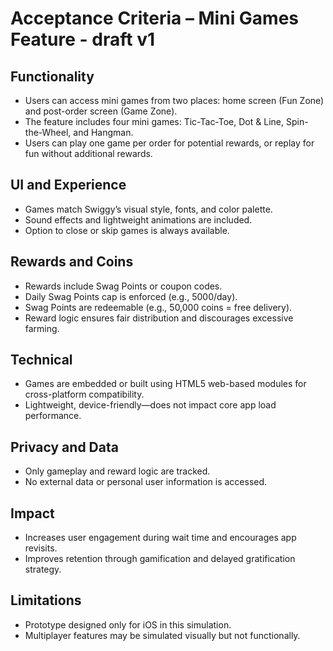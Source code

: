 # Acceptance Criteria – Mini Games Feature - draft v1

## Functionality
- Users can access mini games from two places: home screen (Fun Zone) and post-order screen (Game Zone).
- The feature includes four mini games: Tic-Tac-Toe, Dot & Line, Spin-the-Wheel, and Hangman.
- Users can play one game per order for potential rewards, or replay for fun without additional rewards.

## UI and Experience
- Games match Swiggy’s visual style, fonts, and color palette.
- Sound effects and lightweight animations are included.
- Option to close or skip games is always available.

## Rewards and Coins
- Rewards include Swag Points or coupon codes.
- Daily Swag Points cap is enforced (e.g., 5000/day).
- Swag Points are redeemable (e.g., 50,000 coins = free delivery).
- Reward logic ensures fair distribution and discourages excessive farming.

## Technical
- Games are embedded or built using HTML5 web-based modules for cross-platform compatibility.
- Lightweight, device-friendly—does not impact core app load performance.

## Privacy and Data
- Only gameplay and reward logic are tracked.
- No external data or personal user information is accessed.

## Impact
- Increases user engagement during wait time and encourages app revisits.
- Improves retention through gamification and delayed gratification strategy.

## Limitations
- Prototype designed only for iOS in this simulation.
- Multiplayer features may be simulated visually but not functionally.
